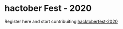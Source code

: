 # hactober Fest - 2020

Register here and start contribuiting [hacktoberfest-2020](https://hacktoberfest.digitalocean.com/)
